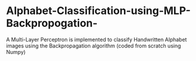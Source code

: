 # Alphabet-Classification-using-MLP-Backpropogation-
A Multi-Layer Perceptron is implemented to classify Handwritten Alphabet images using the Backpropagation algorithm (coded from scratch using Numpy)
